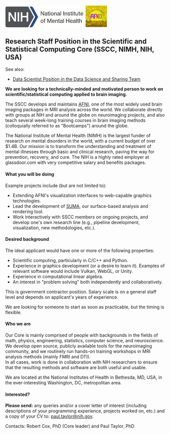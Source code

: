 <img src="NIMH_logo.png" width="250">  <img src="AFNI_logo.png" width="80"> 

## Research Staff Position in the Scientific and Statistical Computing Core (SSCC, NIMH, NIH, USA)
See also: 
* [Data Scientist Position in the Data Science and Sharing Team](https://github.com/nih-fmrif/dataSci_job_ad)


<b>We are looking for a technically-minded and motivated person to work on scientific/statistical computing applied to brain imaging.</b>

The SSCC develops and maintains [AFNI](https://afni.nimh.nih.gov), one of the most widely used brain imaging packages in MRI analysis across the world.  We collaborate directly with groups at NIH and around the globe on neuroimaging projects, and also teach several week-long training courses in brain imaging methods (colloquially referred to as "Bootcamps") around the globe.  

The National Institute of Mental Health (NIMH) is the largest funder of research on mental disorders in the world, with a current budget of over $1.4B. Our mission is to transform the understanding and treatment of mental illnesses through basic and clinical research, paving the way for prevention, recovery, and cure. The NIH is a highly rated employer at glassdoor.com with very competitive salary and benefits packages.


#### What you will be doing

Example projects include (but are not limited to):

+ Extending AFNI's visualization interfaces to web-capable graphics technologies.
+ Lead the development of [SUMA](https://afni.nimh.nih.gov/pub/dist/doc/htmldoc/SUMA/cover.html), our surface-based analysis and rendering tool.
+ Work interactively with SSCC members on ongoing projects, and develop one's own research line (e.g., pipeline development, visualization, new methodologies, etc.).


#### Desired background

The ideal applicant would have one or more of the following properties:

+ Scientific computing, particularly in C/C++ and Python. 
+ Experience in graphics development (or a desire to learn it). Examples of relevant software would include Vulkan, WebGL, or Unity.
+ Experience in computational linear algebra.
+ An interest in "problem solving" both independently and collaboratively.

This is government contractor position.  Salary scale is on a general staff level and depends on applicant's years of experience.

We are looking for someone to start as soon as practicable, but the timing is flexible.


#### Who we are
Our Core is mainly comprised of people with backgrounds in the fields of math, physics, engineering, statistics, computer science, and neuroscience.  
We develop open source, publicly available tools for the neuroimaging community, and we routinely run hands-on training workshops in MRI analysis methods (mainly FMRI and DTI).  
In all cases, work is done in collaboration with NIH researchers to ensure that the resulting methods and software are both useful and usable.  

We are located at the National Institutes of Health in Bethesda, MD, USA, in the ever-interesting Washington, DC, metropolitan area.


#### Interested?
<b>Please send:</b> any queries and/or a cover letter of interest (including descriptions of your programming experience, projects worked on, etc.) and a copy of your CV to:  paul.taylor@nih.gov.

Contacts:  Robert Cox, PhD (Core leader) and Paul Taylor, PhD
